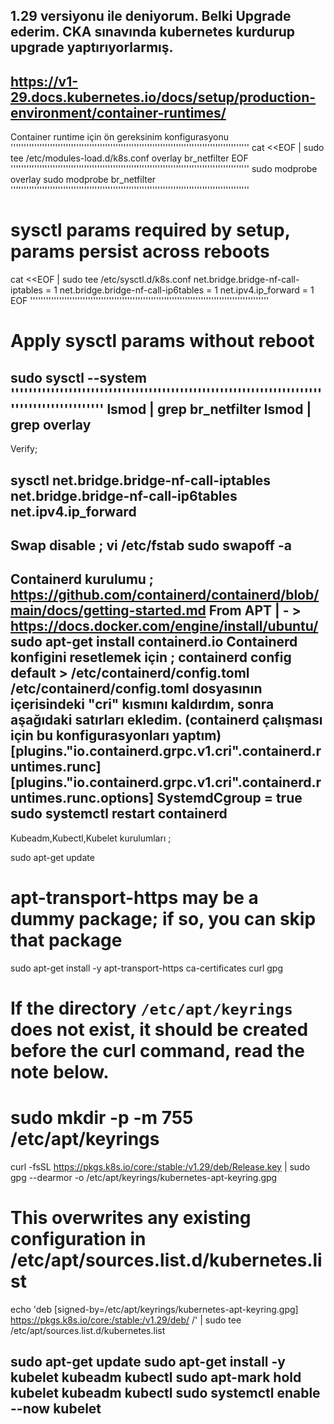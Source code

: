 1.29 versiyonu ile deniyorum. Belki Upgrade ederim. CKA sınavında kubernetes kurdurup upgrade yaptırıyorlarmış.
--------------------------------------------------------------------------------------------
https://v1-29.docs.kubernetes.io/docs/setup/production-environment/container-runtimes/
-------------------------------------------------------------------------------------------
Container runtime için ön gereksinim konfigurasyonu
'''''''''''''''''''''''''''''''''''''''''''''''''''''''''''''''''''''''''''''''''''''''''''
cat <<EOF | sudo tee /etc/modules-load.d/k8s.conf
overlay
br_netfilter
EOF
'''''''''''''''''''''''''''''''''''''''''''''''''''''''''''''''''''''''''''''''''''''''''''
sudo modprobe overlay
sudo modprobe br_netfilter
'''''''''''''''''''''''''''''''''''''''''''''''''''''''''''''''''''''''''''''''''''''''''''
# sysctl params required by setup, params persist across reboots
cat <<EOF | sudo tee /etc/sysctl.d/k8s.conf
net.bridge.bridge-nf-call-iptables  = 1
net.bridge.bridge-nf-call-ip6tables = 1
net.ipv4.ip_forward                 = 1
EOF
'''''''''''''''''''''''''''''''''''''''''''''''''''''''''''''''''''''''''''''''''''''''''''
# Apply sysctl params without reboot
sudo sysctl --system
'''''''''''''''''''''''''''''''''''''''''''''''''''''''''''''''''''''''''''''''''''''''''''
lsmod | grep br_netfilter
lsmod | grep overlay
-------------------------------------------------------------------------------------------
Verify; 

sysctl net.bridge.bridge-nf-call-iptables net.bridge.bridge-nf-call-ip6tables net.ipv4.ip_forward
--------------------------------------------------------------------------------------------
Swap disable ;
vi /etc/fstab
sudo swapoff -a
--------------------------------------------------------------------------------------------
Containerd kurulumu ;  https://github.com/containerd/containerd/blob/main/docs/getting-started.md
From APT | - >  https://docs.docker.com/engine/install/ubuntu/
sudo apt-get install containerd.io 
Containerd konfigini resetlemek için ; containerd config default > /etc/containerd/config.toml
/etc/containerd/config.toml dosyasının içerisindeki "cri" kısmını kaldırdım, sonra aşağıdaki satırları ekledim. (containerd çalışması için bu konfigurasyonları yaptım)
[plugins."io.containerd.grpc.v1.cri".containerd.runtimes.runc]
[plugins."io.containerd.grpc.v1.cri".containerd.runtimes.runc.options]
SystemdCgroup = true
sudo systemctl restart containerd
-----------------------------------------------------------------------------------------------

Kubeadm,Kubectl,Kubelet kurulumları ; 

sudo apt-get update
# apt-transport-https may be a dummy package; if so, you can skip that package
sudo apt-get install -y apt-transport-https ca-certificates curl gpg

# If the directory `/etc/apt/keyrings` does not exist, it should be created before the curl command, read the note below.
# sudo mkdir -p -m 755 /etc/apt/keyrings
curl -fsSL https://pkgs.k8s.io/core:/stable:/v1.29/deb/Release.key | sudo gpg --dearmor -o /etc/apt/keyrings/kubernetes-apt-keyring.gpg

# This overwrites any existing configuration in /etc/apt/sources.list.d/kubernetes.list
echo 'deb [signed-by=/etc/apt/keyrings/kubernetes-apt-keyring.gpg] https://pkgs.k8s.io/core:/stable:/v1.29/deb/ /' | sudo tee /etc/apt/sources.list.d/kubernetes.list

sudo apt-get update
sudo apt-get install -y kubelet kubeadm kubectl
sudo apt-mark hold kubelet kubeadm kubectl
sudo systemctl enable --now kubelet
--------------------------------------------------------------------------------------------
